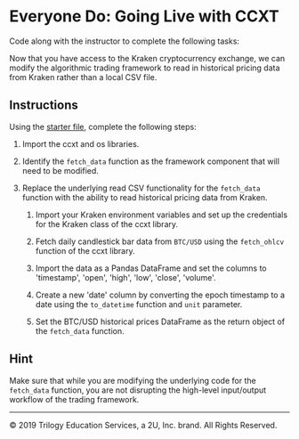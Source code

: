 # Everyone Do: Going Live with CCXT

Code along with the instructor to complete the following tasks:

Now that you have access to the Kraken cryptocurrency exchange, we can modify the algorithmic trading framework to read in historical pricing data from Kraken rather than a local CSV file.

## Instructions

Using the [starter file](Unsolved/jarvis.py), complete the following steps:

1. Import the ccxt and os libraries.

2. Identify the `fetch_data` function as the framework component that will need to be modified.

3. Replace the underlying read CSV functionality for the `fetch_data` function with the ability to read historical pricing data from Kraken.

    1. Import your Kraken environment variables and set up the credentials for the Kraken class of the ccxt library.

    2. Fetch daily candlestick bar data from `BTC/USD` using the `fetch_ohlcv` function of the ccxt library.

    3. Import the data as a Pandas DataFrame and set the columns to 'timestamp', 'open', 'high', 'low', 'close', 'volume'.

    4. Create a new 'date' column by converting the epoch timestamp to a date using the `to_datetime` function and `unit` parameter.

    5. Set the BTC/USD historical prices DataFrame as the return object of the `fetch_data` function.

## Hint

Make sure that while you are modifying the underlying code for the `fetch_data` function, you are not disrupting the high-level input/output workflow of the trading framework.

---

© 2019 Trilogy Education Services, a 2U, Inc. brand. All Rights Reserved.
